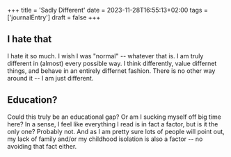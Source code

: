 +++
title = 'Sadly Different'
date = 2023-11-28T16:55:13+02:00
tags = ['journalEntry']
draft = false
+++

## I hate that

I hate it so much. I wish I was "normal" -- whatever that is. I am truly different in (almost) every possible way. I think differently, value differnet things, and behave in an entirely differnet fashion. There is no other way around it -- I am just different.

## Education?

Could this truly be an educational gap? Or am I sucking myself off big time here? In a sense, I feel like everything I read is in fact a factor, but is it the only one? Probably not. And as I am pretty sure lots of people will point out, my lack of family and/or my childhood isolation is also a factor -- no avoiding that fact either.

